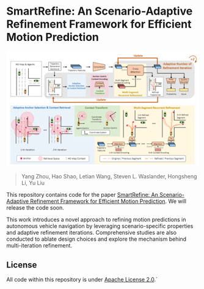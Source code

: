 # SmartRefine: An Scenario-Adaptive Refinement Framework for Efficient Motion Prediction

![pipeline](assets/pipeline.png)
       
> Yang Zhou, Hao Shao, Letian Wang, Steven L. Waslander, Hongsheng Li, Yu Liu

This repository contains code for the paper [SmartRefine: An Scenario-Adaptive Refinement Framework for Efficient Motion Prediction](https://github.com/opendilab/SmartRefine). We will release the code soon. 

This work introduces a novel approach to refining motion predictions in autonomous vehicle navigation by leveraging scenario-specific properties and adaptive refinement iterations. Comprehensive studies are also conducted to ablate design choices and explore the mechanism behind multi-iteration refinement.


## License

All code within this repository is under [Apache License 2.0](https://www.apache.org/licenses/LICENSE-2.0).`